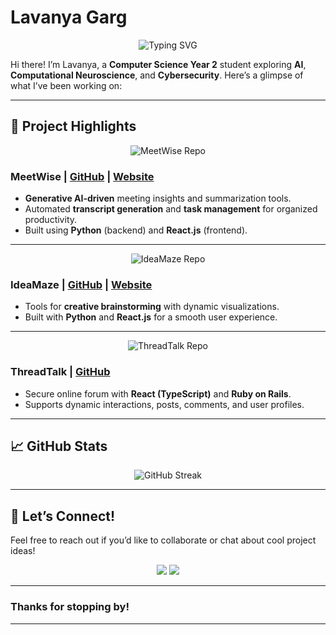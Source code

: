 # Lavanya Garg

<p align="center">
  <img src="https://readme-typing-svg.herokuapp.com?font=Roboto&size=24&duration=3000&color=1ABC9C&center=true&width=500&lines=Welcome+to+my+GitHub+profile!;I+love+exploring+new+solutions;Let’s+create+something+incredible!" alt="Typing SVG">
</p>

Hi there! I’m Lavanya, a **Computer Science Year 2** student exploring **AI**, **Computational Neuroscience**, and **Cybersecurity**. 
Here’s a glimpse of what I’ve been working on:

---

## 🚀 Project Highlights

<div align="center">
  <img src="https://github-readme-stats.vercel.app/api/pin/?username=lavanyagarg112&repo=meetwise&theme=tokyonight" alt="MeetWise Repo" />
</div>

### MeetWise | [GitHub](https://github.com/lavanyagarg112/meetwise) | [Website](https://meetwise-xb1s.onrender.com/)
- **Generative AI-driven** meeting insights and summarization tools.
- Automated **transcript generation** and **task management** for organized productivity.
- Built using **Python** (backend) and **React.js** (frontend).

---

<div align="center">
  <img src="https://github-readme-stats.vercel.app/api/pin/?username=lavanyagarg112&repo=ai-ideamaze&theme=tokyonight" alt="IdeaMaze Repo" />
</div>

### IdeaMaze | [GitHub](https://github.com/lavanyagarg112/ai-ideamaze) | [Website](https://ai-ideamaze-k2h1.onrender.com/)
- Tools for **creative brainstorming** with dynamic visualizations.
- Built with **Python** and **React.js** for a smooth user experience.

---

<div align="center">
  <img src="https://github-readme-stats.vercel.app/api/pin/?username=lavanyagarg112&repo=threadtalk&theme=tokyonight" alt="ThreadTalk Repo" />
</div>

### ThreadTalk | [GitHub](https://github.com/lavanyagarg112/threadtalk)
- Secure online forum with **React (TypeScript)** and **Ruby on Rails**.
- Supports dynamic interactions, posts, comments, and user profiles.

---

## 📈 GitHub Stats
<p align="center">
  <img src="https://github-readme-streak-stats.herokuapp.com/?user=lavanyagarg112&theme=tokyonight" alt="GitHub Streak"/>
</p>

---

## 💬 Let’s Connect!
Feel free to reach out if you’d like to collaborate or chat about cool project ideas!
<p align="center">
  <a href="https://www.linkedin.com/in/lavanya-garg"><img src="https://img.shields.io/badge/LinkedIn-0077B5?style=for-the-badge&logo=linkedin&logoColor=white"></a>
  <a href="https://github.com/lavanyagarg112"><img src="https://img.shields.io/badge/GitHub-100000?style=for-the-badge&logo=github&logoColor=white"></a>
</p>

---

### Thanks for stopping by!

---

